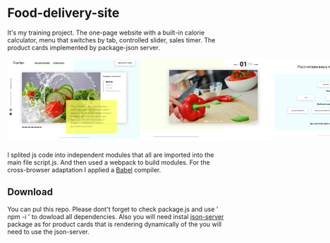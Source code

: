 # Food-delivery-site

It's my training project.
The one-page website with a built-in calorie calculator, menu that switches by tab, controlled slider, sales timer. The product cards implemented by package-json server.

<div style= "
    display: flex;
    justify-content: space-between;
    align-items: center;
    ">
    <img alt="tab menu" src="./Food/img/screenshots/tab_menu.PNG" width="300" />
    <img alt="slider" src="./Food/img/screenshots/slider.PNG" width="300" />
    <img alt="calorie calculator" src="./Food/img/screenshots/calorie_calculator.PNG" width="300" />
    <img alt="sales timer" src="./Food/img/screenshots/sales_timer.PNG" width="500" />
</div>

###
I splited js code into independent modules that all are imported into the main file script.js. And then used a webpack to build modules.
For the cross-browser adaptation I applied a [Babel](https://github.com/babel/babel) compiler.

## Download

You can pul this repo.
Please dont't forget to check package.js and use ' npm -i ' to dowload all dependencies.
Also you will need instal [json-server](https://github.com/typicode/json-server) package as for product cards that is rendering dynamically of the you will need to use the json-server.
